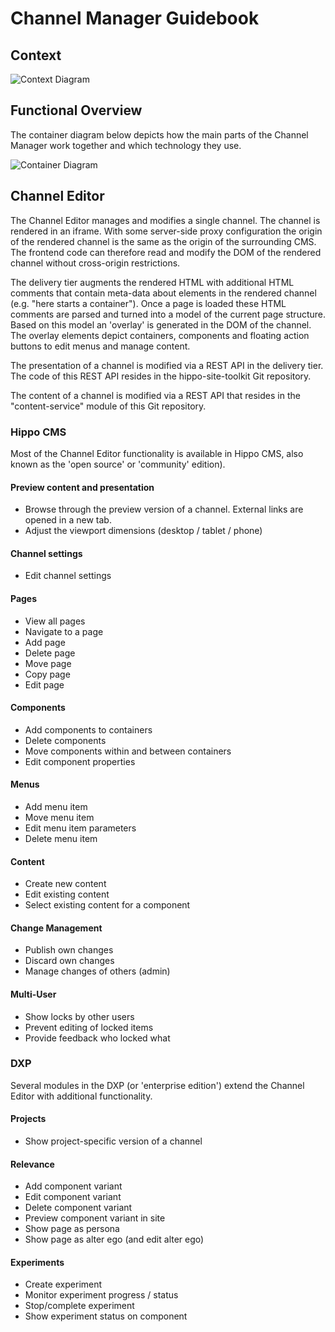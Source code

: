 # Channel Manager Guidebook

## Context

![Context Diagram](../plantuml/context-diagram.png)

## Functional Overview

The container diagram below depicts how the main parts of the Channel Manager work together 
and which technology they use.

![Container Diagram](../plantuml/container-diagram.png)

## Channel Editor

The Channel Editor manages and modifies a single channel. The channel is rendered in an iframe.
With some server-side proxy configuration the origin of the rendered channel is the same as the 
origin of the surrounding CMS. The frontend code can therefore read and modify the DOM of the 
rendered channel without cross-origin restrictions.    

The delivery tier augments the rendered HTML with additional HTML comments that contain meta-data
about elements in the rendered channel (e.g. "here starts a container"). Once a page is loaded
these HTML comments are parsed and turned into a model of the current page structure. Based on
this model an 'overlay' is generated in the DOM of the channel. The overlay elements depict 
containers, components and floating action buttons to edit menus and manage content.

The presentation of a channel is modified via a REST API in the delivery tier. The code of this 
REST API resides in the hippo-site-toolkit Git repository.

The content of a channel is modified via a REST API that resides in the "content-service" module 
of this Git repository.

### Hippo CMS

Most of the Channel Editor functionality is available in Hippo CMS, also known as the 'open source' 
or 'community' edition).

#### Preview content and presentation 

- Browse through the preview version of a channel. External links are opened in a new tab.
- Adjust the viewport dimensions (desktop / tablet / phone) 

#### Channel settings

- Edit channel settings

#### Pages

- View all pages
- Navigate to a page
- Add page
- Delete page
- Move page
- Copy page
- Edit page 

#### Components

- Add components to containers
- Delete components
- Move components within and between containers
- Edit component properties

#### Menus

- Add menu item
- Move menu item
- Edit menu item parameters
- Delete menu item

#### Content

- Create new content
- Edit existing content
- Select existing content for a component

#### Change Management

- Publish own changes
- Discard own changes
- Manage changes of others (admin)
 
#### Multi-User

- Show locks by other users
- Prevent editing of locked items
- Provide feedback who locked what

### DXP

Several modules in the DXP (or 'enterprise edition') extend the Channel Editor with 
additional functionality.

#### Projects

- Show project-specific version of a channel

#### Relevance

- Add component variant
- Edit component variant
- Delete component variant
- Preview component variant in site
- Show page as persona
- Show page as alter ego (and edit alter ego)

#### Experiments

- Create experiment
- Monitor experiment progress / status
- Stop/complete experiment
- Show experiment status on component
